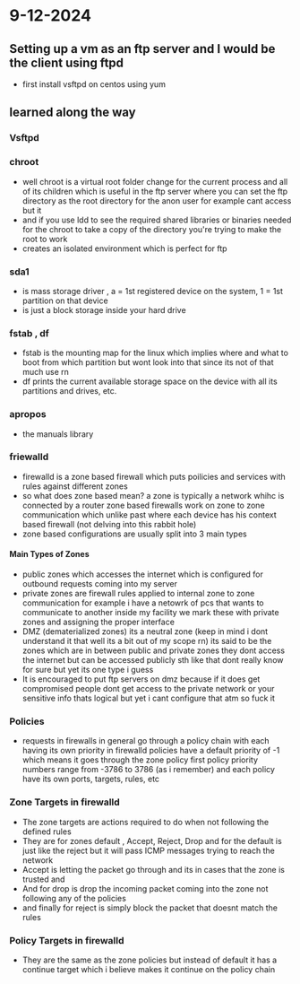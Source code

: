 # 9-12-2024

## Setting up a vm as an ftp server and I would be the client using ftpd

- first install vsftpd on centos using yum 

## learned along the way

### Vsftpd

### chroot
- well chroot is a virtual root folder change for the current process and all of its children which is useful in the ftp server where you can set the ftp directory as the root directory for the anon user for example cant access but it
- and if you use ldd to see the required shared libraries or binaries needed for the chroot to take a copy of the directory you're trying to make the root to work
- creates an isolated environment which is perfect for ftp


### sda1
- is mass storage driver , a = 1st registered device on the system, 1 = 1st partition on that device
- is just a block storage inside your hard drive
### fstab , df 
- fstab is the mounting map for the linux which implies where and what to boot from which partition but wont look into that since its not of that much use rn 
- df prints the current available storage space on the device with all its partitions and drives, etc.
### apropos
- the manuals library
### friewalld
- firewalld is a zone based firewall which puts poilicies and services with rules against different zones
- so what does zone based mean? a zone is typically a network whihc is connected by a router zone based firewalls work on zone to zone communication which unlike past where each device has his context based firewall (not delving into this rabbit hole)
- zone based configurations are usually split into 3 main types 
#### Main Types of Zones
- public zones which accesses the internet which is configured for outbound requests coming into my server 
- private zones are firewall rules applied to internal zone to zone communication for example i have a netowrk of pcs that wants to communicate to another inside my facility we mark these with private zones and assigning the proper interface
- DMZ (dematerialized zones) its a neutral zone (keep in mind i dont understand it that well its a bit out of my scope rn) its said to be the zones which are in between public and private zones they dont access the internet but can be accessed publicly sth like that dont really know for sure but yet its one type i guess
- It is encouraged to put ftp servers on dmz because if it does get compromised people dont get access to the private network or your sensitive info thats logical but yet i cant configure that atm so fuck it

### Policies
- requests in firewalls in general go through a policy chain with each having its own priority in firewalld policies have a default priority of -1 which means it goes through the zone policy first policy priority numbers range from -3786 to 3786 (as i remember) and each policy have its own ports, targets, rules, etc
### Zone Targets in firewalld

- The zone targets are actions required to do when not following the defined rules
- They are for zones default , Accept, Reject, Drop and for the default is just like the reject but it will pass ICMP messages trying to reach the network
- Accept is letting the packet go through and its in cases that the zone is trusted and 
- And for drop is drop the incoming packet coming into the zone not following any of the policies
- and finally for reject is simply block the packet that doesnt match the rules

### Policy Targets in firewalld
- They are the same as the zone policies but instead of default it has a continue target which i believe makes it continue on the policy chain

